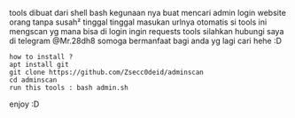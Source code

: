tools dibuat dari shell bash
kegunaan nya buat mencari admin login website orang tanpa susah²
tinggal tinggal masukan urlnya otomatis si tools ini mengscan yg mana bisa di login
ingin requests tools silahkan hubungi saya di telegram
@Mr.28dh8
somoga bermanfaat bagi anda yg lagi cari hehe :D
```
how to install ?
apt install git
git clone https://github.com/Zsecc0deid/adminscan
cd adminscan
run this tools : bash admin.sh
```
enjoy :D
